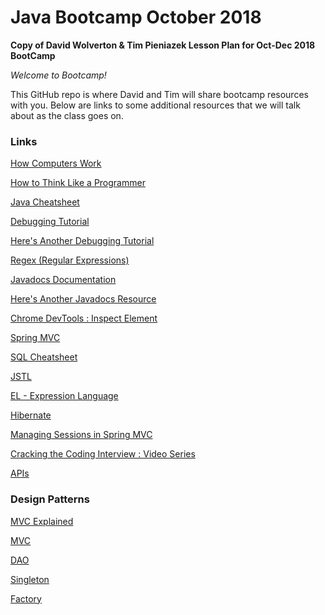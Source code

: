 # Java Bootcamp October 2018
**Copy of David Wolverton & Tim Pieniazek Lesson Plan for Oct-Dec 2018 BootCamp**

_Welcome to Bootcamp!_

This GitHub repo is where David and Tim will share bootcamp resources with you. Below are links to some additional resources that we will talk about as the class goes on.

### Links

[How Computers Work](https://www.youtube.com/watch?v=OAx_6-wdslM&list=PLzdnOPI1iJNcsRwJhvksEo1tJqjIqWbN-)

[How to Think Like a Programmer](https://www.huffingtonpost.com/ahsan-zahid/a-few-cups-of-java-thinki_b_5166631.html)

[Java Cheatsheet](http://introcs.cs.princeton.edu/java/11cheatsheet/)

[Debugging Tutorial](http://www.vogella.com/tutorials/EclipseDebugging/article.html)

[Here's Another Debugging Tutorial](https://www.eclipse.org/community/eclipse_newsletter/2017/june/article1.php)

[Regex (Regular Expressions)](https://www.tutorialspoint.com/java/java_regular_expressions.htm)

[Javadocs Documentation](http://www.oracle.com/technetwork/articles/java/index-137868.html)

[Here's Another Javadocs Resource](http://www.codejava.net/ides/eclipse/how-to-generate-javadoc-in-eclipse)

[Chrome DevTools : Inspect Element](https://developers.google.com/web/tools/chrome-devtools/)

[Spring MVC](https://docs.spring.io/spring/docs/current/spring-framework-reference/web.html)

[SQL Cheatsheet](http://www.cheat-sheets.org/sites/sql.su/)

[JSTL](https://www.javatpoint.com/jstl-core-tags)

[EL - Expression Language](https://docs.oracle.com/javaee/1.4/tutorial/doc/JSPIntro7.html)

[Hibernate](https://www.tutorialspoint.com/hibernate/index.htm)

[Managing Sessions in Spring MVC](https://www.javacodegeeks.com/2013/04/spring-mvc-session-tutorial.html)

[Cracking the Coding Interview : Video Series](https://www.youtube.com/playlist?list=PLX6IKgS15Ue02WDPRCmYKuZicQHit9kFt)

[APIs](https://www.programmableweb.com/api-university/what-are-apis-and-how-do-they-work)

### Design Patterns

[MVC Explained](https://medium.freecodecamp.org/model-view-controller-mvc-explained-through-ordering-drinks-at-the-bar-efcba6255053)

[MVC](https://www.tutorialspoint.com/design_pattern/mvc_pattern.htm)

[DAO](https://www.tutorialspoint.com/design_pattern/data_access_object_pattern.htm)

[Singleton](https://www.tutorialspoint.com/design_pattern/singleton_pattern.htm)

[Factory](https://www.tutorialspoint.com/design_pattern/factory_pattern.htm)
